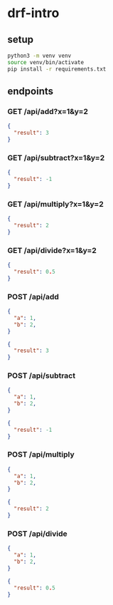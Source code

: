 # drf-intro

## setup

```bash
python3 -m venv venv
source venv/bin/activate
pip install -r requirements.txt
```

## endpoints

### GET /api/add?x=1&y=2

```json
{
  "result": 3
}
```

### GET /api/subtract?x=1&y=2

```json
{
  "result": -1
}
```

### GET /api/multiply?x=1&y=2

```json
{
  "result": 2
}
```

### GET /api/divide?x=1&y=2

```json
{
  "result": 0.5
}
```

### POST /api/add

```json
{
  "a": 1,
  "b": 2,
}
```

```json
{
  "result": 3
}
```

### POST /api/subtract

```json
{
  "a": 1,
  "b": 2,
}
```

```json
{
  "result": -1
}
```

### POST /api/multiply

```json
{
  "a": 1,
  "b": 2,
}
```

```json
{
  "result": 2
}
```

### POST /api/divide

```json
{
  "a": 1,
  "b": 2,
}
```

```json
{
  "result": 0.5
}
```
